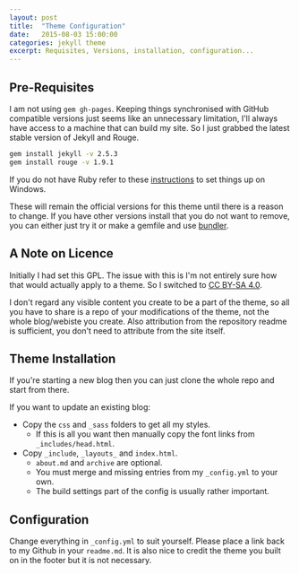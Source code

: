 ```yaml
---
layout: post
title:  "Theme Configuration"
date:   2015-08-03 15:00:00
categories: jekyll theme
excerpt: Requisites, Versions, installation, configuration...
---
```


## Pre-Requisites

I am not using `gem gh-pages`. Keeping things synchronised with GitHub compatible versions just seems like an unnecessary limitation, I'll always have access to a machine that can build my site. So I just grabbed the latest stable version of Jekyll and Rouge.

``` bash
gem install jekyll -v 2.5.3
gem install rouge -v 1.9.1
```

If you do not have Ruby refer to these [instructions](http://jekyll-windows.juthilo.com/1-ruby-and-devkit/) to set things up on Windows.

These will remain the official versions for this theme until there is a reason to change. If you have other versions install that you do not want to remove, you can either just try it or make a gemfile and use [bundler](http://bundler.io/).


## A Note on Licence

Initially I had set this GPL. The issue with this is I'm not entirely sure how that would actually apply to a theme. So I switched to [CC BY-SA 4.0](http://creativecommons.org/licenses/by-sa/4.0/).

I don't regard any visible content you create to be a part of the theme, so all you have to share is a repo of your modifications of the theme, not the whole blog/webiste you create. Also attribution from the repository readme is sufficient, you don't need to attribute from the site itself. 


## Theme Installation

If you're starting a new blog then you can just clone the whole repo and start from there.

If you want to update an existing blog:

 * Copy the `css` and `_sass` folders to get all my styles.
     - If this is all you want then manually copy the font links from `_includes/head.html`.
 * Copy `_include`, `_layouts_` and `index.html`.
     - `about.md` and `archive` are optional.
     - You must merge and missing entries from my `_config.yml` to your own.
     - The build settings part of the config is usually rather important.


## Configuration

Change everything in `_config.yml` to suit yourself. Please place a link back to my Github in your `readme.md`. It is also nice to credit the theme you built on in the footer but it is not necessary.